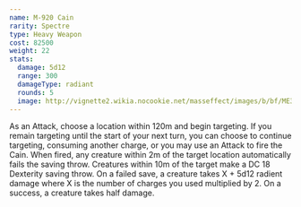 ```yaml
---
name: M-920 Cain
rarity: Spectre
type: Heavy Weapon
cost: 82500
weight: 22
stats:
  damage: 5d12
  range: 300
  damageType: radiant
  rounds: 5
  image: http://vignette2.wikia.nocookie.net/masseffect/images/b/bf/ME3_Cain_Heavy_Weapon.png/revision/latest?cb=20120317195513
---
```

As an Attack, choose a location within 120m and begin targeting. If you remain targeting until the start of your next turn, you can choose to continue targeting, consuming another charge, or you may use an Attack to fire the Cain. When fired, any creature within 2m of the target location automatically fails the saving throw. Creatures within 10m of the target make a DC 18 Dexterity saving throw. On a failed save, a creature takes X + 5d12 radient damage where X is the number of charges you used multiplied by 2. On a success, a creature takes half damage.